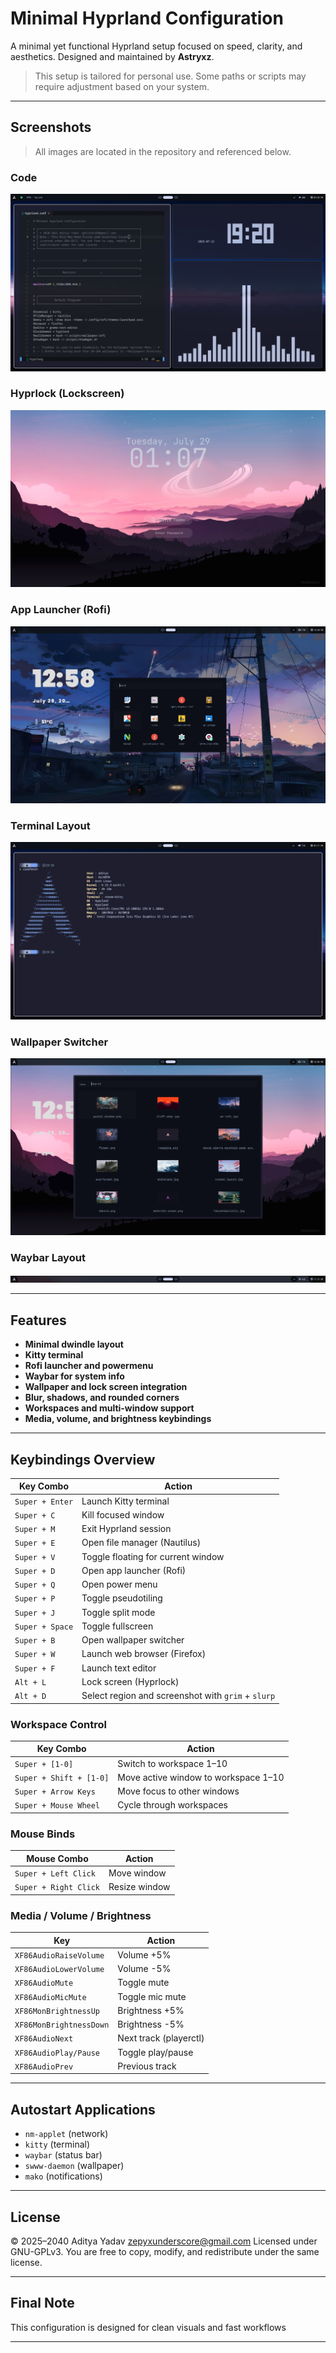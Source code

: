 # Minimal Hyprland Configuration

A minimal yet functional Hyprland setup focused on speed, clarity, and aesthetics. 
Designed and maintained by **Astryxz**.

> This setup is tailored for personal use. Some paths or scripts may require adjustment based on your system.

---

## Screenshots

> All images are located in the repository and referenced below.

### Code
![Code](.previews/Code.png)

### Hyprlock (Lockscreen)
![Hyprlock](.previews/new/hyprlock-new.png)

### App Launcher (Rofi)
![Rofi Apps](.previews/new/rofi-op.png)

### Terminal Layout
![Terminal](.previews/Terminal.png)

### Wallpaper Switcher
![Wallpaper Switcher](.previews/new/NewWall.png)

### Waybar Layout
![Waybar](.previews/Waybar.png)

---

## Features

- **Minimal dwindle layout**
- **Kitty terminal**
- **Rofi launcher and powermenu**
- **Waybar for system info**
- **Wallpaper and lock screen integration**
- **Blur, shadows, and rounded corners**
- **Workspaces and multi-window support**
- **Media, volume, and brightness keybindings**

---

## Keybindings Overview

| Key Combo | Action |
|----------|--------|
| `Super + Enter` | Launch Kitty terminal |
| `Super + C` | Kill focused window |
| `Super + M` | Exit Hyprland session |
| `Super + E` | Open file manager (Nautilus) |
| `Super + V` | Toggle floating for current window |
| `Super + D` | Open app launcher (Rofi) |
| `Super + Q` | Open power menu |
| `Super + P` | Toggle pseudotiling |
| `Super + J` | Toggle split mode |
| `Super + Space` | Toggle fullscreen |
| `Super + B` | Open wallpaper switcher |
| `Super + W` | Launch web browser (Firefox) |
| `Super + F` | Launch text editor |
| `Alt + L` | Lock screen (Hyprlock) |
| `Alt + D` | Select region and screenshot with `grim` + `slurp` |

### Workspace Control

| Key Combo | Action |
|----------|--------|
| `Super + [1-0]` | Switch to workspace 1–10 |
| `Super + Shift + [1-0]` | Move active window to workspace 1–10 |
| `Super + Arrow Keys` | Move focus to other windows |
| `Super + Mouse Wheel` | Cycle through workspaces |

### Mouse Binds

| Mouse Combo | Action |
|-------------|--------|
| `Super + Left Click` | Move window |
| `Super + Right Click` | Resize window |

### Media / Volume / Brightness

| Key | Action |
|-----|--------|
| `XF86AudioRaiseVolume` | Volume +5% |
| `XF86AudioLowerVolume` | Volume -5% |
| `XF86AudioMute` | Toggle mute |
| `XF86AudioMicMute` | Toggle mic mute |
| `XF86MonBrightnessUp` | Brightness +5% |
| `XF86MonBrightnessDown` | Brightness -5% |
| `XF86AudioNext` | Next track (playerctl) |
| `XF86AudioPlay/Pause` | Toggle play/pause |
| `XF86AudioPrev` | Previous track |

---

## Autostart Applications

- `nm-applet` (network)
- `kitty` (terminal)
- `waybar` (status bar)
- `swww-daemon` (wallpaper)
- `mako` (notifications)

---

## License



© 2025–2040 Aditya Yadav zepyxunderscore@gmail.com
Licensed under GNU-GPLv3.
You are free to copy, modify, and redistribute under the same license.


---

## Final Note

This configuration is designed for clean visuals and fast workflows

---


